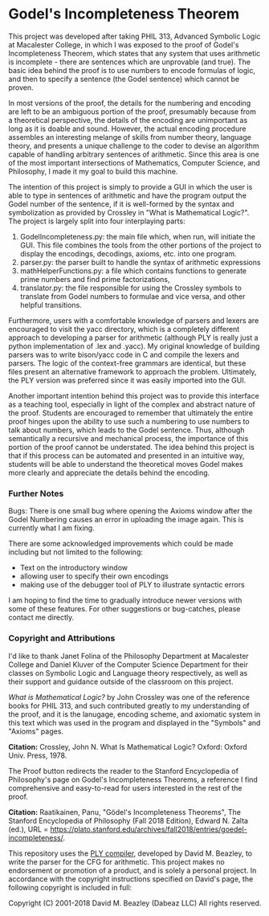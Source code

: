 # Godel's Incompleteness Theorem

This project was developed after taking PHIL 313, Advanced Symbolic Logic at Macalester College, in which I was exposed
to the proof of Godel's Incompleteness Theorem, which states that any system that uses arithmetic is incomplete -
there are sentences which are unprovable (and true). The basic idea behind the proof is to use numbers to encode formulas
of logic, and then to specify a sentence (the Godel sentence) which cannot be proven. 

In most versions of the proof, the details for the numbering and encoding are left to be an ambiguous portion
of the proof, presumably because from a theoretical perspective, the details of the encoding are unimportant
as long as it is doable and sound. However, the actual encoding procedure assembles an interesting
melange of skills from number theory, language theory, and presents a unique challenge to the coder to devise
an algorithm capable of handling arbitrary sentences of arithmetic. Since this area is one of the most important intersections of Mathematics, Computer Science, and Philosophy, I made it my goal to build this machine. 

The intention of this project is simply to provide a GUI in which the user is able to type in sentences of
arithmetic and have the program output the Godel number of the sentence, if it is well-formed by the syntax and
symbolization as provided by Crossley in "What is Mathematical Logic?". The project is largely split into four interplaying parts:

1. GodelIncompleteness.py: the main file which, when run, will initiate the GUI. This file combines the tools from the other portions of the project to display the encodings, decodings, axioms, etc. into one program.
2. parser.py: the parser built to handle the syntax of arithmetic expressions
3. mathHelperFunctions.py: a file which contains functions to generate prime numbers and find prime factorizations, 
4. translator.py: the file responsible for using the Crossley symbols to translate from Godel numbers to formulae and vice versa, and other helpful transitions.

Furthermore, users with a comfortable knowledge of parsers and lexers are encouraged to visit the yacc directory, which is a completely different approach to developing a parser for arithmetic (although PLY is really just a python implementation of .lex and .yacc). My original knowledge of building parsers was to write bison/yacc code in C and compile the lexers and parsers. The logic of the context-free grammars are identical, but these files present an alternative framework to approach the problem. Ultimately, the PLY version was preferred since it was easily imported into the GUI. 

Another important intention behind this project was to provide this interface as a teaching tool, especially in light of
the complex and abstract nature of the proof. Students are encouraged to remember that ultimately the entire proof hinges upon the ability to use such a numbering to use numbers to talk about numbers, which leads to the Godel sentence. Thus, although semantically a recursive and mechanical process, the importance of this portion of the proof cannot be understated. The idea behind this project is that if this process can be automated and presented in an intuitive way, students will be able to understand the theoretical moves Godel makes more clearly and appreciate the details behind the encoding.


### Further Notes

Bugs: There is one small bug where opening the Axioms window after the Godel Numbering causes an error in uploading the image again. This is currently what I am fixing. 

There are some acknowledged improvements which could be made including but not limited to the following:
- Text on the introductory window
- allowing user to specify their own encodings
- making use of the debugger tool of PLY to illustrate syntactic errors

I am hoping to find the time to gradually introduce newer versions with some of these features. For other suggestions or bug-catches, please contact me directly. 


### Copyright and Attributions

I'd like to thank Janet Folina of the Philosophy Department at Macalester College and Daniel Kluver of the Computer Science Department for their classes on Symbolic Logic and Language theory respectively, as well as their support and guidance outside of the classroom on this project. 

_What is Mathematical Logic?_ by John Crossley was one of the reference books for PHIL 313, and such contributed greatly to my understanding of the proof, and it is the lanugage, encoding scheme, and axiomatic system in this text which was used in the program and displayed in the "Symbols" and "Axioms" pages. 

**Citation:** Crossley, John N. What Is Mathematical Logic? Oxford: Oxford Univ. Press, 1978.

The Proof button redirects the reader to the Stanford Encyclopedia of Philosophy's page on Godel's Incompleteness Theorems, a reference I find comprehensive and easy-to-read for users interested in the rest of the proof. 

**Citation:** Raatikainen, Panu, "Gödel's Incompleteness Theorems", The Stanford Encyclopedia of Philosophy (Fall 2018 Edition), Edward N. Zalta (ed.), URL = <https://plato.stanford.edu/archives/fall2018/entries/goedel-incompleteness/>.


This repository uses the [PLY compiler](https://www.dabeaz.com/ply/ply.html), developed by David M. Beazley, to write the parser for the CFG for arithmetic. This project makes no endorsement or promotion of a product, and is solely a personal project. In accordance with the copyright instructions specified on David's page, the following copyright is included in full:

Copyright (C) 2001-2018
David M. Beazley (Dabeaz LLC)
All rights reserved.
